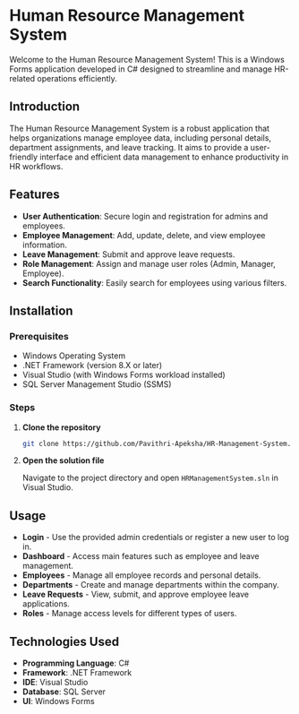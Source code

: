 # Human Resource Management System

Welcome to the Human Resource Management System! This is a Windows Forms application developed in C# designed to streamline and manage HR-related operations efficiently.

## Introduction

The Human Resource Management System is a robust application that helps organizations manage employee data, including personal details, department assignments, and leave tracking. It aims to provide a user-friendly interface and efficient data management to enhance productivity in HR workflows.

## Features

- **User Authentication**: Secure login and registration for admins and employees.
- **Employee Management**: Add, update, delete, and view employee information.
- **Leave Management**: Submit and approve leave requests.
- **Role Management**: Assign and manage user roles (Admin, Manager, Employee).
- **Search Functionality**: Easily search for employees using various filters.

## Installation

### Prerequisites

- Windows Operating System  
- .NET Framework (version 8.X or later)  
- Visual Studio (with Windows Forms workload installed)  
- SQL Server Management Studio (SSMS)

### Steps

1. **Clone the repository**

   ```bash
   git clone https://github.com/Pavithri-Apeksha/HR-Management-System.git

2. **Open the solution file**

   Navigate to the project directory and open `HRManagementSystem.sln` in Visual Studio.


## Usage

* **Login** - Use the provided admin credentials or register a new user to log in.
* **Dashboard** - Access main features such as employee and leave management.
* **Employees** - Manage all employee records and personal details.
* **Departments** - Create and manage departments within the company.
* **Leave Requests** - View, submit, and approve employee leave applications.
* **Roles** - Manage access levels for different types of users.

## Technologies Used

* **Programming Language**: C#
* **Framework**: .NET Framework
* **IDE**: Visual Studio
* **Database**: SQL Server
* **UI**: Windows Forms


